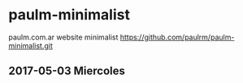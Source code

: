 # paulm-minimalist
paulm.com.ar website minimalist
https://github.com/paulrm/paulm-minimalist.git


## 2017-05-03 Miercoles

